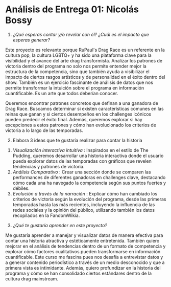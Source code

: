 # Análisis de Entrega 01: Nicolás Bossy

1) *¿Qué esperas contar y/o revelar con él? ¿Cuál es el impacto que esperas generar?* 

Este proyecto es relevante porque RuPaul's Drag Race es un referente en la cultura pop, la cultura LGBTQ+ y ha sido una plataforma clave para la visibilidad y el avance del arte drag transformista. Analizar los patrones de victoria dentro del programa no solo nos permite entender mejor la estructura de la competencia, sino que también ayuda a visibilizar el impacto de ciertos rasgos artísticos y de personalidad en el éxito dentro del show. También es un ejercicio fascinante de análisis de datos que nos permite transformar la intuición sobre el programa en información cuantificable. Es un arte que todos deberían conocer. 

Queremos encontrar patrones concretos que definan a una ganadora de Drag Race. Buscamos determinar si existen características comunes en las reinas que ganan y si ciertos desempeños en los challenges icónicos pueden predecir el éxito final. Además, queremos explorar si hay excepciones a estos patrones y cómo han evolucionado los criterios de victoria a lo largo de las temporadas.


2) Elabora 3 ideas que te gustaría realizar para contar la historia

1. *Visualización interactiva intuitiva* :  Inspirados en el estilo de The Pudding, queremos desarrollar una historia interactiva donde el usuario pueda explorar datos de las temporadas con gráficos que revelen tendencias y patrones de victoria.
2. *Análisis Comparativo* : Crear una sección donde se comparen las performances de diferentes ganadoras en challenges clave, destacando cómo cada una ha navegado la competencia según sus puntos fuertes y débiles.
3. *Evolución a través de la narración* : Explicar cómo han cambiado los criterios de victoria según la evolución del programa, desde las primeras temporadas hasta las más recientes, incluyendo la influencia de las redes sociales y la opinión del público, utilizando también los datos recopilados en la FandomWikia. 

3) *¿Qué te gustaría aprender en este proyecto?*

Me gustaría aprender a manejar y visualizar datos de manera efectiva para contar una historia atractiva y estéticamente entretenida. También quiero mejorar en el análisis de tendencias dentro de un formato de competencia y explorar cómo factores cualitativos pueden transformarse en información cuantificable. Este curso me fascina pues nos desafía a entrevistar datos y a generar contenido periodístico a través de un medio desconocido y que a primera vista es intimidante. Además, quiero profundizar en la historia del programa y cómo se han consolidado ciertos estándares dentro de la cultura drag mainstream.

